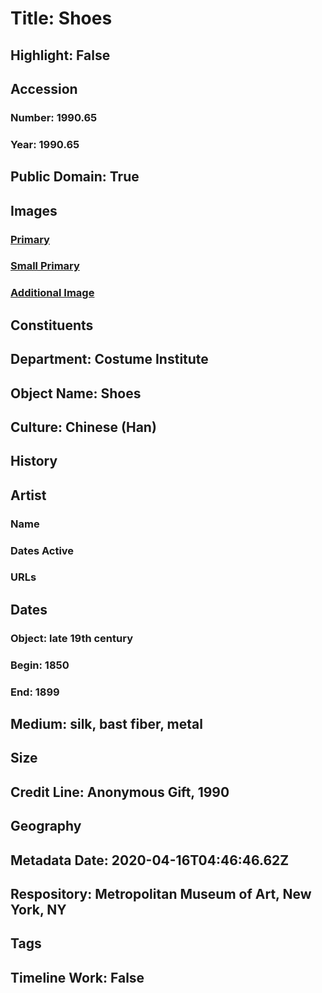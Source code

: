 # Title: Shoes
## Highlight: False
## Accession
### Number: 1990.65
### Year: 1990.65
## Public Domain: True
## Images
### [Primary](https://images.metmuseum.org/CRDImages/ci/original/1990.65_F.jpg)
### [Small Primary](https://images.metmuseum.org/CRDImages/ci/web-large/1990.65_F.jpg)
### [Additional Image](https://images.metmuseum.org/CRDImages/ci/original/1990.65_B.jpg)
## Constituents
## Department: Costume Institute
## Object Name: Shoes
## Culture: Chinese (Han)
## History
## Artist
### Name
### Dates Active
### URLs
## Dates
### Object: late 19th century
### Begin: 1850
### End: 1899
## Medium: silk, bast fiber, metal
## Size
## Credit Line: Anonymous Gift, 1990
## Geography
## Metadata Date: 2020-04-16T04:46:46.62Z
## Respository: Metropolitan Museum of Art, New York, NY
## Tags
## Timeline Work: False
